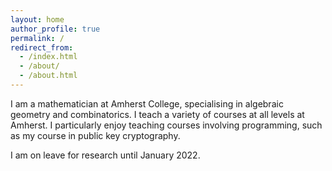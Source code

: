 ```yaml
---
layout: home
author_profile: true
permalink: /
redirect_from:
  - /index.html
  - /about/
  - /about.html
---
```


I am a mathematician at Amherst College, specialising in algebraic geometry and combinatorics. I teach a variety of courses at all levels at Amherst. I particularly enjoy teaching courses involving programming, such as my course in public key cryptography.

I am on leave for research until January 2022.
